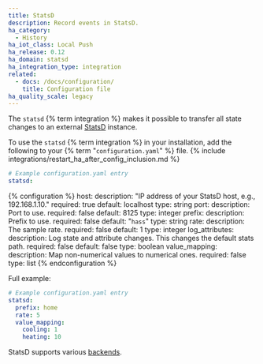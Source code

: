 ```yaml
---
title: StatsD
description: Record events in StatsD.
ha_category:
  - History
ha_iot_class: Local Push
ha_release: 0.12
ha_domain: statsd
ha_integration_type: integration
related:
  - docs: /docs/configuration/
    title: Configuration file
ha_quality_scale: legacy
---
```


The `statsd` {% term integration %} makes it possible to transfer all state changes to an external [StatsD](https://github.com/etsy/statsd) instance.

To use the `statsd` {% term integration %} in your installation, add the following to your {% term "`configuration.yaml`" %} file.
{% include integrations/restart_ha_after_config_inclusion.md %}

```yaml
# Example configuration.yaml entry
statsd:
```

{% configuration %}
host:
  description: "IP address of your StatsD host, e.g., 192.168.1.10."
  required: true
  default: localhost
  type: string
port:
  description: Port to use.
  required: false
  default: 8125
  type: integer
prefix:
  description: Prefix to use.
  required: false
  default: "`hass`"
  type: string
rate:
  description: The sample rate.
  required: false
  default: 1
  type: integer
log_attributes:
  description: Log state and attribute changes. This changes the default stats path.
  required: false
  default: false
  type: boolean
value_mapping:
  description: Map non-numerical values to numerical ones.
  required: false
  type: list
{% endconfiguration %}

Full example:

```yaml
# Example configuration.yaml entry
statsd:
  prefix: home
  rate: 5
  value_mapping:
    cooling: 1
    heating: 10
```

StatsD supports various [backends](https://github.com/etsy/statsd/blob/master/docs/backend.md).
